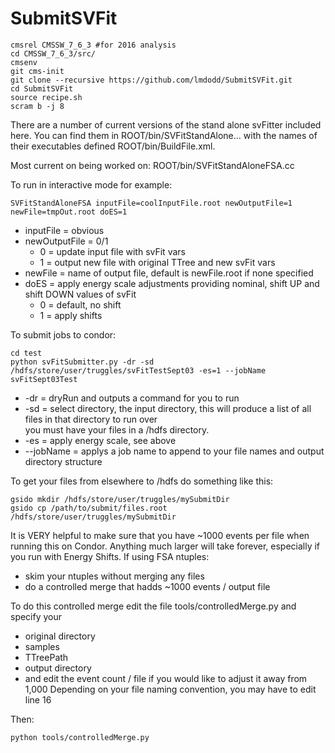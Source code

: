 # SubmitSVFit
```
cmsrel CMSSW_7_6_3 #for 2016 analysis
cd CMSSW_7_6_3/src/
cmsenv
git cms-init 
git clone --recursive https://github.com/lmdodd/SubmitSVFit.git
cd SubmitSVFit
source recipe.sh
scram b -j 8
```

There are a number of current versions of the stand alone svFitter included here.
You can find them in ROOT/bin/SVFitStandAlone... with the names of their executables
defined ROOT/bin/BuildFile.xml.

Most current on being worked on: 
ROOT/bin/SVFitStandAloneFSA.cc

To run in interactive mode for example:
```
SVFitStandAloneFSA inputFile=coolInputFile.root newOutputFile=1 newFile=tmpOut.root doES=1
```

 - inputFile = obvious
 - newOutputFile = 0/1
   - 0 = update input file with svFit vars
   - 1 = output new file with original TTree and new svFit vars
 - newFile = name of output file, default is newFile.root if none specified
 - doES = apply energy scale adjustments providing nominal, shift UP and shift DOWN values of svFit
   - 0 = default, no shift
   - 1 = apply shifts

To submit jobs to condor:
```
cd test
python svFitSubmitter.py -dr -sd /hdfs/store/user/truggles/svFitTestSept03 -es=1 --jobName svFitSept03Test
```

 - -dr = dryRun and outputs a command for you to run
 - -sd = select directory, the input directory, this will produce a list of all files in that directory to run over<BR>
       you must have your files in a /hdfs directory.
 - -es = apply energy scale, see above
 - --jobName = applys a job name to append to your file names and output directory structure


To get your files from elsewhere to /hdfs do something like this:
```
gsido mkdir /hdfs/store/user/truggles/mySubmitDir
gsido cp /path/to/submit/files.root /hdfs/store/user/truggles/mySubmitDir
```

It is VERY helpful to make sure that you have ~1000 events per file when running this on Condor.  Anything much larger will take forever,
especially if you run with Energy Shifts. If using FSA ntuples:
 - skim your ntuples without merging any files
 - do a controlled merge that hadds ~1000 events / output file

To do this controlled merge edit the file tools/controlledMerge.py and specify your
 - original directory
 - samples
 - TTreePath
 - output directory
 - and edit the event count / file if you would like to adjust it away from 1,000
Depending on your file naming convention, you may have to edit line 16<BR>

 
Then:
```
python tools/controlledMerge.py
```


